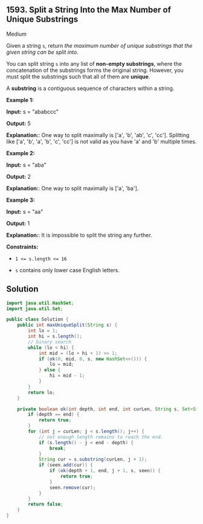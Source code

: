 ## 1593\. Split a String Into the Max Number of Unique Substrings

Medium

Given a string `s`, return _the maximum number of unique substrings that the given string can be split into_.

You can split string `s` into any list of **non-empty substrings**, where the concatenation of the substrings forms the original string. However, you must split the substrings such that all of them are **unique**.

A **substring** is a contiguous sequence of characters within a string.

**Example 1:**

**Input:** s = "ababccc"

**Output:** 5

**Explanation:**: One way to split maximally is ['a', 'b', 'ab', 'c', 'cc']. Splitting like ['a', 'b', 'a', 'b', 'c', 'cc'] is not valid as you have 'a' and 'b' multiple times.

**Example 2:**

**Input:** s = "aba"

**Output:** 2

**Explanation:**: One way to split maximally is ['a', 'ba'].

**Example 3:**

**Input:** s = "aa"

**Output:** 1

**Explanation:**: It is impossible to split the string any further.

**Constraints:**

*   `1 <= s.length <= 16`

*   `s` contains only lower case English letters.

## Solution

```java
import java.util.HashSet;
import java.util.Set;

public class Solution {
    public int maxUniqueSplit(String s) {
        int lo = 1;
        int hi = s.length();
        // binary search
        while (lo < hi) {
            int mid = (lo + hi + 1) >> 1;
            if (ok(0, mid, 0, s, new HashSet<>())) {
                lo = mid;
            } else {
                hi = mid - 1;
            }
        }
        return lo;
    }

    private boolean ok(int depth, int end, int curLen, String s, Set<String> seen) {
        if (depth == end) {
            return true;
        }
        for (int j = curLen; j < s.length(); j++) {
            // not enough length remains to reach the end.
            if (s.length() - j < end - depth) {
                break;
            }
            String cur = s.substring(curLen, j + 1);
            if (seen.add(cur)) {
                if (ok(depth + 1, end, j + 1, s, seen)) {
                    return true;
                }
                seen.remove(cur);
            }
        }
        return false;
    }
}
```